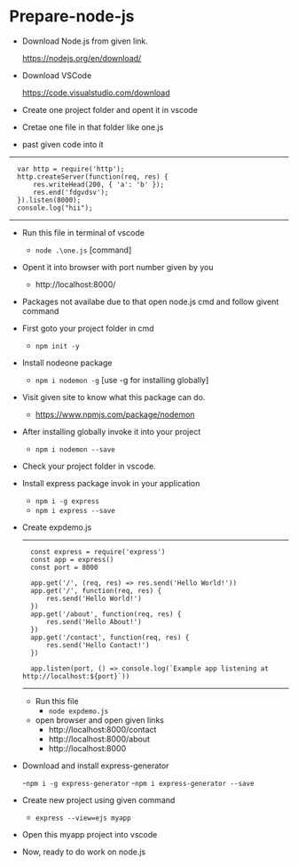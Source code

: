 # Prepare-node-js

- Download Node.js from given link.
  
  https://nodejs.org/en/download/

- Download VSCode

  https://code.visualstudio.com/download

- Create one project folder and opent it in vscode
- Cretae one file in that folder like one.js
- past given code into it 
***
      var http = require('http');
      http.createServer(function(req, res) {
          res.writeHead(200, { 'a': 'b' });
          res.end('fdgvdsv');
      }).listen(8000);
      console.log("hii");
***
- Run this file in terminal of vscode
  - `node .\one.js` [command]
- Opent it into browser with port number given by you
  - http://localhost:8000/
  
- Packages not availabe due to that open node.js cmd and follow givent command
- First goto your project folder in cmd
    - `npm init -y`

- Install nodeone package
  - `npm i nodemon -g` [use -g for installing globally]
- Visit given site to know what this package can do.
  - https://www.npmjs.com/package/nodemon
- After installing globally invoke it into your project
  - `npm i nodemon --save`
- Check your project folder in vscode.

- Install express package invok in your application
  - `npm i -g express`
  - `npm i express --save`
  
- Create expdemo.js
    ***
        const express = require('express')
        const app = express()
        const port = 8000

        app.get('/', (req, res) => res.send('Hello World!'))
        app.get('/', function(req, res) {
            res.send('Hello World!')
        })
        app.get('/about', function(req, res) {
            res.send('Hello About!')
        })
        app.get('/contact', function(req, res) {
            res.send('Hello Contact!')
        })

        app.listen(port, () => console.log(`Example app listening at http://localhost:${port}`))
    ***
  - Run this file 
    - `node expdemo.js`
  - open browser and open given links
    - http://localhost:8000/contact
    - http://localhost:8000/about
    - http://localhost:8000
- Download and install express-generator

   -`npm i -g express-generator`
   -`npm i express-generator --save`
   
  
- Create new project using given command
  - `express --view=ejs myapp`

- Open this myapp project into vscode
- Now, ready to do work on node.js
